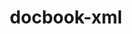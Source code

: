 ---
title: "docbook-xml"
layout: cache
category: package
meta: {"versions": ["4.3"], "compilers": ["gcc@7.5.0", "gcc@8.3.1", "gcc@9.3.0"]}
spec_files: 
 - spec-0.json
 - spec-1.json
 - spec-2.json
 - spec-3.json
spec_names:
 - 'docbook-xml@4.3%gcc@7.5.0 arch=linux-ubuntu18.04-x86_64'
 - 'docbook-xml@4.3%gcc@8.3.1 arch=linux-rhel8-x86_64'
 - 'docbook-xml@4.3%gcc@9.3.0 arch=linux-rhel7-x86_64'
 - 'docbook-xml@4.3%gcc@9.3.0 arch=linux-ubuntu20.04-x86_64'
---